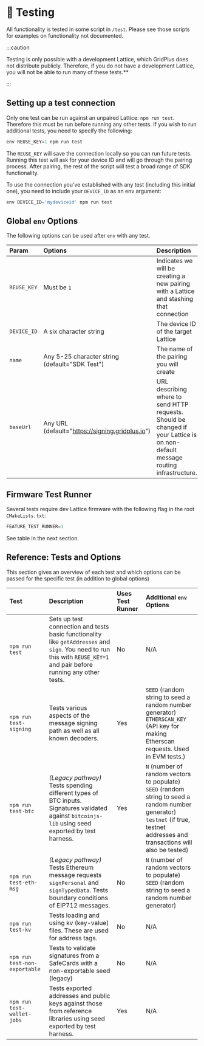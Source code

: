 
# 🧪 Testing

All functionality is tested in some script in `/test`. Please see those scripts for examples on functionality not documented.

:::caution

Testing is only possible with a development Lattice, which GridPlus does not distribute publicly. Therefore, if you do not have a development Lattice, you will not be able to run many of these tests.**

:::

## Setting up a test connection

Only one test can be run against an unpaired Lattice: `npm run test`. Therefore this must be run before running any other tests. If you wish to run additional tests, you need to specify the following:

```ts
env REUSE_KEY=1 npm run test
```

The `REUSE_KEY` will save the connection locally so you can run future tests. Running this test will ask for your device ID and will go through the pairing process. After pairing, the rest of the script will test a broad range of SDK functionality.

To use the connection you've established with any test (including this initial one), you need to include your `DEVICE_ID` as an env argument:

```ts
env DEVICE_ID='mydeviceid' npm run test
```

## Global `env` Options

The following options can be used after `env` with any test.

| Param | Options | Description |
|:------|:--------|:------------|
| `REUSE_KEY` | Must be `1` | Indicates we will be creating a new pairing with a Lattice and stashing that connection |
| `DEVICE_ID` | A six character string | The device ID of the target Lattice |
| `name` | Any 5-25 character string (default="SDK Test") | The name of the pairing you will create |
| `baseUrl` | Any URL (default="https://signing.gridplus.io") | URL describing where to send HTTP requests. Should be changed if your Lattice is on non-default message routing infrastructure. |

## Firmware Test Runner

Several tests require dev Lattice firmware with the following flag in the root `CMakeLists.txt`:

```ts
FEATURE_TEST_RUNNER=1
```

See table in the next section.

## Reference: Tests and Options

This section gives an overview of each test and which options can be passed for the specific test (in addition to global options)

| Test | Description | Uses Test Runner | Additional `env` Options |
|:-----|:------------|:-----------------|:--------------|
| `npm run test` | Sets up test connection and tests basic functionality like `getAddresses` and `sign`. You need to run this with `REUSE_KEY=1` and pair before running any other tests. | No | N/A |
| `npm run test-signing` | Tests various aspects of the message signing path as well as all known decoders. | Yes | `SEED` (random string to seed a random number generator)<br/>`ETHERSCAN_KEY` (API key for making Etherscan requests. Used in EVM tests.) |
| `npm run test-btc` | *(Legacy pathway)* Tests spending different types of BTC inputs. Signatures validated against `bitcoinjs-lib` using seed exported by test harness. | Yes | `N` (number of random vectors to populate)<br/>`SEED` (random string to seed a random number generator)<br/>`testnet` (if true, testnet addresses and transactions will also be tested) |
| `npm run test-eth-msg` | *(Legacy pathway)* Tests Ethereum message requests `signPersonal` and `signTypedData`. Tests boundary conditions of EIP712 messages. | No | `N` (number of random vectors to populate)<br/>`SEED` (random string to seed a random number generator) |
| `npm run test-kv` | Tests loading and using kv (key-value) files. These are used for address tags. | No | N/A |
| `npm run test-non-exportable` | Tests to validate signatures from a SafeCards with a non-exportable seed (legacy) | No | N/A |
| `npm run test-wallet-jobs` | Tests exported addresses and public keys against those from reference libraries using seed exported by test harness. | Yes | N/A |
